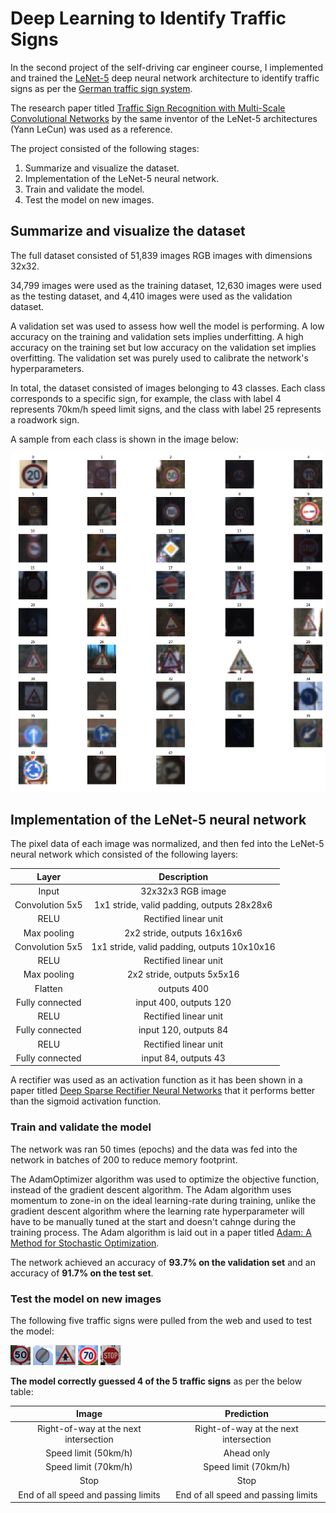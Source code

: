 # Deep Learning to Identify Traffic Signs

In the second project of the self-driving car engineer course, I implemented and trained the [LeNet-5](http://yann.lecun.com/exdb/lenet/) deep neural network architecture to identify traffic signs as per the [German traffic sign system](http://benchmark.ini.rub.de/?section=gtsrb&subsection=dataset).

The research paper titled [Traffic Sign Recognition with Multi-Scale Convolutional Networks](http://yann.lecun.com/exdb/publis/pdf/sermanet-ijcnn-11.pdf) by the same inventor of the LeNet-5 architectures (Yann LeCun) was used as a reference.

The project consisted of the following stages:

1. Summarize and visualize the dataset.
2. Implementation of the LeNet-5 neural network.
3. Train and validate the model.
4. Test the model on new images.

## Summarize and visualize the dataset

The full dataset consisted of 51,839 images RGB images with dimensions 32x32.

34,799 images were used as the training dataset, 12,630 images were used as the testing dataset, and 4,410 images were used as the validation dataset.

A validation set was used to assess how well the model is performing. A low accuracy on the training and validation
sets implies underfitting. A high accuracy on the training set but low accuracy on the validation set implies overfitting. The validation set was purely used to calibrate the network's hyperparameters.

In total, the dataset consisted of images belonging to 43 classes. Each class corresponds to a specific sign, for example, the class with label 4 represents 70km/h speed limit signs, and the class with label 25 represents a roadwork sign.

A sample from each class is shown in the image below:

![sample of data](images/image_samples.png)

## Implementation of the LeNet-5 neural network

The pixel data of each image was normalized, and then fed into the LeNet-5 neural network which consisted of the following layers:

| Layer         		|     Description	        					| 
|:---------------------:|:---------------------------------------------:| 
| Input         		| 32x32x3 RGB image   							| 
| Convolution 5x5     	| 1x1 stride, valid padding, outputs 28x28x6 	|
| RELU					| Rectified linear unit							|
| Max pooling	      	| 2x2 stride,  outputs 16x16x6 				    |
| Convolution 5x5     	| 1x1 stride, valid padding, outputs 10x10x16 	|
| RELU					| Rectified linear unit							|
| Max pooling	      	| 2x2 stride,  outputs 5x5x16    				|
| Flatten       	    | outputs 400  									|
| Fully connected		| input 400, outputs   120     					|
| RELU  				| Rectified linear unit			 				|
| Fully connected		| input 120, outputs 84							|
| RELU					| Rectified linear unit							|
| Fully connected		| input 84, outputs 43							|


A rectifier was used as an activation function as it has been shown in a paper titled [Deep Sparse Rectifier Neural Networks](http://jmlr.org/proceedings/papers/v15/glorot11a/glorot11a.pdf) that it performs better than the sigmoid activation function.


### Train and validate the model

The network was ran 50 times (epochs) and the data was fed into the network in batches of 200 to reduce memory footprint.

The AdamOptimizer algorithm was used to optimize the objective function, instead of the gradient descent algorithm. The Adam algorithm uses momentum to zone-in on the ideal learning-rate during training, unlike the gradient descent algorithm where the learning rate hyperparameter will have to be manually tuned at the start and doesn't cahnge during the training process. The Adam algorithm is laid out in a paper titled [Adam: A Method for Stochastic Optimization](https://arxiv.org/pdf/1412.6980v8.pdf).

The network achieved an accuracy of **93.7% on the validation set** and an accuracy of **91.7% on the test set**.

### Test the model on new images

The following five traffic signs were pulled from the web and used to test the model:

![alt text](extra_signs/50_speed_limit.png)
![alt text](extra_signs/end_of_speed_limit.png)
![alt text](extra_signs/intersection.png)
![alt text](extra_signs/speed_limit_70.png)
![alt text](extra_signs/stop_sign.png)


**The model correctly guessed 4 of the 5 traffic signs** as per the below table:

| Image			        |     Prediction	        							| 
|:---------------------:|:-----------------------------------------------------:| 
| Right-of-way at the next intersection | Right-of-way at the next intersection | 
| Speed limit (50km/h)     				| Ahead only 							|
| Speed limit (70km/h)					| Speed limit (70km/h)					|
| Stop	      							| Stop									|
| End of all speed and passing limits	| End of all speed and passing limits	|
